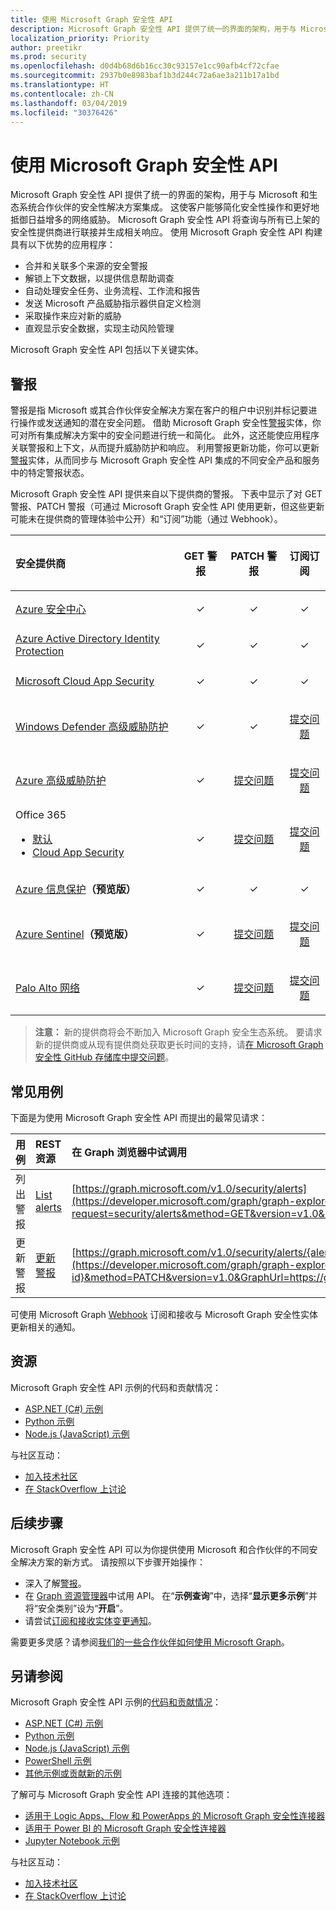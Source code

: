 ```yaml
---
title: 使用 Microsoft Graph 安全性 API
description: Microsoft Graph 安全性 API 提供了统一的界面的架构，用于与 Microsoft 和生态系统合作伙伴的安全性解决方案集成。 这使客户能够简化安全性操作和更好地抵御日益增多的网络威胁。 Microsoft Graph 安全性 API 可用作联合安全聚合服务，向所有已启用的安全提供程序提交查询，以获得聚合响应。 使用 Microsoft Graph 安全性 API 构建可实现以下操作的应用程序：
localization_priority: Priority
author: preetikr
ms.prod: security
ms.openlocfilehash: d0d4b68d6b16cc30c93157e1cc90afb4cf72cfae
ms.sourcegitcommit: 2937b0e8983baf1b3d244c72a6ae3a211b17a1bd
ms.translationtype: HT
ms.contentlocale: zh-CN
ms.lasthandoff: 03/04/2019
ms.locfileid: "30376426"
---
```

# <a name="use-the-microsoft-graph-security-api"></a>使用 Microsoft Graph 安全性 API

Microsoft Graph 安全性 API 提供了统一的界面的架构，用于与 Microsoft 和生态系统合作伙伴的安全性解决方案集成。 这使客户能够简化安全性操作和更好地抵御日益增多的网络威胁。 Microsoft Graph 安全性 API 将查询与所有已上架的安全性提供商进行联接并生成相关响应。 使用 Microsoft Graph 安全性 API 构建具有以下优势的应用程序：

- 合并和关联多个来源的安全警报
- 解锁上下文数据，以提供信息帮助调查
- 自动处理安全任务、业务流程、工作流和报告
- 发送 Microsoft 产品威胁指示器供自定义检测
- 采取操作来应对新的威胁
- 直观显示安全数据，实现主动风险管理

Microsoft Graph 安全性 API 包括以下关键实体。

## <a name="alerts"></a>警报

警报是指 Microsoft 或其合作伙伴安全解决方案在客户的租户中识别并标记要进行操作或发送通知的潜在安全问题。 借助 Microsoft Graph 安全性[警报](alert.md)实体，你可对所有集成解决方案中的安全问题进行统一和简化。 此外，这还能使应用程序关联警报和上下文，从而提升威胁防护和响应。 利用警报更新功能，你可以更新[警报](alert.md)实体，从而同步与 Microsoft Graph 安全性 API 集成的不同安全产品和服务中的特定警报状态。

Microsoft Graph 安全性 API 提供来自以下提供商的警报。 下表中显示了对 GET 警报、PATCH 警报（可通过 Microsoft Graph 安全性 API 使用更新，但这些更新可能未在提供商的管理体验中公开）和“订阅”功能（通过 Webhook）。

| 安全提供商 | <p align="center">GET 警报</p>| <p align="center">PATCH 警报</p>| <p align="center">订阅订阅</p>|
|:------------------|:---------|:-----------|:------------------|
|[Azure 安全中心](https://docs.microsoft.com/azure/security-center/security-center-alerts-type)| <p align="center">&#x2713;</p> | <p align="center">&#x2713;</p> | <p align="center">&#x2713;</p> |
|[Azure Active Directory Identity Protection](https://docs.microsoft.com/azure/active-directory/identity-protection/playbook) | <p align="center">&#x2713;</p> | <p align="center">&#x2713;</p> | <p align="center">&#x2713;</p> |
| [Microsoft Cloud App Security](https://docs.microsoft.com/cloud-app-security/monitor-alerts) | <p align="center">&#x2713;</p> | <p align="center">&#x2713;</p> | <p align="center">&#x2713;</p> |
|[Windows Defender 高级威胁防护](https://docs.microsoft.com/windows/security/threat-protection/windows-defender-atp/attack-simulations-windows-defender-advanced-threat-protection)| <p align="center">&#x2713;</p> | <p align="center">&#x2713;</p> | <p align="center"> [提交问题](https://github.com/microsoftgraph/security-api-solutions/issues/new) </p> |
|[Azure 高级威胁防护](https://docs.microsoft.com/azure-advanced-threat-protection/understanding-security-alerts#security-alert-categories)| <p align="center">&#x2713;</p> | <p align="center"> [提交问题](https://github.com/microsoftgraph/security-api-solutions/issues/new) </p> | <p align="center"> [提交问题](https://github.com/microsoftgraph/security-api-solutions/issues/new) </p> |
|Office 365 <ul><li> [默认](https://docs.microsoft.com/zh-CN/office365/securitycompliance/alert-policies#default-alert-policies)</li> <li>[Cloud App Security](https://docs.microsoft.com/zh-CN/office365/securitycompliance/anomaly-detection-policies-in-ocas)</li></ul> | <p align="center">&#x2713;</p> | <p align="center"> [提交问题](https://github.com/microsoftgraph/security-api-solutions/issues/new) </p> | <p align="center"> [提交问题](https://github.com/microsoftgraph/security-api-solutions/issues/new) </p> |
|[Azure 信息保护](https://docs.microsoft.com/azure/information-protection/faqs#i-see-azure-information-protection-is-listed-as-a-security-provider-for-microsoft-graph-securityhow-does-this-work-and-what-alerts-will-i-receive)**（预览版）**| <p align="center">&#x2713;</p> | <p align="center">&#x2713;</p> | <p align="center">&#x2713;</p> |
|[Azure Sentinel](https://docs.microsoft.com/azure/sentinel/quickstart-get-visibility)**（预览版）**| <p align="center">&#x2713;</p> | <p align="center"> [提交问题](https://github.com/microsoftgraph/security-api-solutions/issues/new) </p> | <p align="center"> [提交问题](https://github.com/microsoftgraph/security-api-solutions/issues/new) </p> |
|[Palo Alto 网络](https://docs.paloaltonetworks.com/pan-os/9-0/pan-os-web-interface-help/monitor/monitor-logs/log-types.html)| <p align="center">&#x2713;</p> | <p align="center"> [提交问题](https://github.com/microsoftgraph/security-api-solutions/issues/new) </p> | <p align="center"> [提交问题](https://github.com/microsoftgraph/security-api-solutions/issues/new) </p> |
> **注意：** 新的提供商将会不断加入 Microsoft Graph 安全生态系统。 要请求新的提供商或从现有提供商处获取更长时间的支持，请[在 Microsoft Graph 安全性 GitHub 存储库中提交问题](https://github.com/microsoftgraph/security-api-solutions/issues/new)。

## <a name="common-use-cases"></a>常见用例

下面是为使用 Microsoft Graph 安全性 API 而提出的最常见请求：

| **用例**   | **REST 资源** | **在 Graph 浏览器中试调用** |
|:---------------|:--------|:----------|
| 列出警报 | [List alerts](../api/alert-list.md) | [https://graph.microsoft.com/v1.0/security/alerts](https://developer.microsoft.com/graph/graph-explorer?request=security/alerts&method=GET&version=v1.0&GraphUrl=https://graph.microsoft.com) |
| 更新警报 | [更新警报](../api/alert-update.md) | [https://graph.microsoft.com/v1.0/security/alerts/{alert-id}](https://developer.microsoft.com/graph/graph-explorer?request=security/alerts/{alert-id}&method=PATCH&version=v1.0&GraphUrl=https://graph.microsoft.com) |

可使用 Microsoft Graph [Webhook](/graph/webhooks) 订阅和接收与 Microsoft Graph 安全性实体更新相关的通知。

## <a name="resources"></a>资源

Microsoft Graph 安全性 API 示例的代码和贡献情况：

- [ASP.NET (C#) 示例](https://github.com/microsoftgraph/aspnet-security-api-sample)
- [Python 示例](https://github.com/microsoftgraph/python-security-rest-sample)
- [Node.js (JavaScript) 示例](https://github.com/microsoftgraph/nodejs-security-sample)

与社区互动：

- [加入技术社区](https://aka.ms/graphsecuritycommunity)
- [在 StackOverflow 上讨论](https://stackoverflow.com/questions/tagged/microsoft-graph-security)

## <a name="next-steps"></a>后续步骤

Microsoft Graph 安全性 API 可以为你提供使用 Microsoft 和合作伙伴的不同安全解决方案的新方式。 请按照以下步骤开始操作：

- 深入了解[警报](alert.md)。
- 在 [Graph 资源管理器](https://developer.microsoft.com/graph/graph-explorer)中试用 API。 在“**示例查询**”中，选择“**显示更多示例**”并将“安全类别”设为“**开启**”。
- 请尝试[订阅和接收实体变更通知](/graph/webhooks)。

需要更多灵感？请参阅[我们的一些合作伙伴如何使用 Microsoft Graph](https://developer.microsoft.com/graph/graph/examples#partners)。

## <a name="see-also"></a>另请参阅

Microsoft Graph 安全性 API 示例的[代码和贡献情况](https://github.com/microsoftgraph/security-api-solutions/blob/master/CONTRIBUTING.md)：

- [ASP.NET (C#) 示例](https://github.com/microsoftgraph/aspnet-security-api-sample)
- [Python 示例](https://github.com/microsoftgraph/python-security-rest-sample)
- [Node.js (JavaScript) 示例](https://github.com/microsoftgraph/nodejs-security-sample)
- [PowerShell 示例](https://aka.ms/graphsecuritypowershellsample)
- [其他示例或贡献新的示例](https://aka.ms/graphsecurityapicode)

了解可与 Microsoft Graph 安全性 API 连接的其他选项：

- [适用于 Logic Apps、Flow 和 PowerApps 的 Microsoft Graph 安全性连接器](https://aka.ms/graphsecurityconnectors)
- [适用于 Power BI 的 Microsoft Graph 安全性连接器](https://aka.ms/graphsecuritypowerbiconnectordoc)
- [Jupyter Notebook 示例](https://aka.ms/graphsecurityjupyternotebooks)

与社区互动：

- [加入技术社区](https://aka.ms/graphsecuritycommunity)
- [在 StackOverflow 上讨论](https://stackoverflow.com/questions/tagged/microsoft-graph-security)
